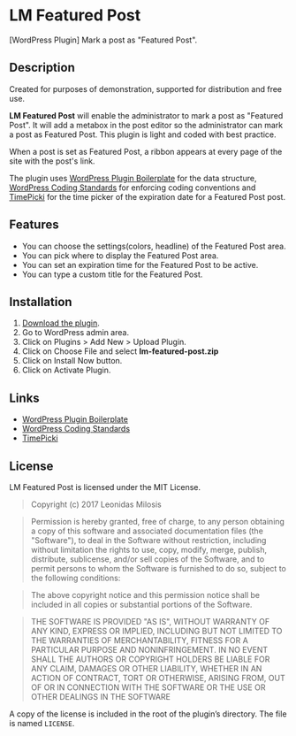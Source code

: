 # LM Featured Post

[WordPress Plugin] Mark a post as "Featured Post".

## Description

Created for purposes of demonstration, supported for distribution and free use.

**LM Featured Post** will enable the administrator to mark a post as "Featured Post". It will add a metabox in the post editor so the administrator can mark a post as Featured Post. This plugin is light and coded with best practice.

When a post is set as Featured Post, a ribbon appears at every page of the site with the post's link.

The plugin uses [WordPress Plugin Boilerplate](https://github.com/DevinVinson/WordPress-Plugin-Boilerplate) for the data structure, [WordPress Coding Standards](https://github.com/WordPress-Coding-Standards/WordPress-Coding-Standards) for enforcing coding conventions and [TimePicki](https://github.com/senthilraj/TimePicki) for the time picker of the expiration date for a Featured Post post.

## Features

* You can choose the settings(colors, headline) of the Featured Post area.
* You can pick where to display the Featured Post area.
* You can set an expiration time for the Featured Post to be active.
* You can type a custom title for the Featured Post.

## Installation

1. [Download the plugin](https://github.com/leonidasmi/lm-featured-post/archive/master.zip).
2. Go to WordPress admin area.
3. Click on Plugins > Add New > Upload Plugin.
4. Click on Choose File and select **lm-featured-post.zip**
5. Click on Install Now button.
6. Click on Activate Plugin.

## Links

* [WordPress Plugin Boilerplate](https://github.com/DevinVinson/WordPress-Plugin-Boilerplate)
* [WordPress Coding Standards](https://github.com/WordPress-Coding-Standards/WordPress-Coding-Standards)
* [TimePicki](https://github.com/senthilraj/TimePicki)

## License

LM Featured Post is licensed under the MIT License.

> Copyright (c) 2017 Leonidas Milosis

> Permission is hereby granted, free of charge, to any person obtaining a copy of this software and associated documentation files (the "Software"), to deal in the Software without restriction, including without limitation the rights to use, copy, modify, merge, publish, distribute, sublicense, and/or sell copies of the Software, and to permit persons to whom the Software is furnished to do so, subject to the following conditions:

> The above copyright notice and this permission notice shall be
included in all copies or substantial portions of the Software.

> THE SOFTWARE IS PROVIDED "AS IS", WITHOUT WARRANTY OF ANY KIND,
EXPRESS OR IMPLIED, INCLUDING BUT NOT LIMITED TO THE WARRANTIES OF
MERCHANTABILITY, FITNESS FOR A PARTICULAR PURPOSE AND
NONINFRINGEMENT. IN NO EVENT SHALL THE AUTHORS OR COPYRIGHT HOLDERS BE
LIABLE FOR ANY CLAIM, DAMAGES OR OTHER LIABILITY, WHETHER IN AN ACTION
OF CONTRACT, TORT OR OTHERWISE, ARISING FROM, OUT OF OR IN CONNECTION
WITH THE SOFTWARE OR THE USE OR OTHER DEALINGS IN THE SOFTWARE

A copy of the license is included in the root of the plugin’s directory. The file is named `LICENSE`.